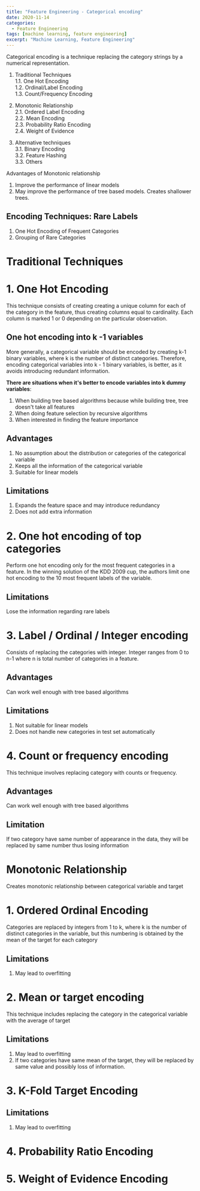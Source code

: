 ```yaml
---
title: "Feature Engineering - Categorical encoding"
date: 2020-11-14
categories:
  - Feature Engineering
tags: [machine learning, feature engineering]
excerpt: "Machine Learning, Feature Engineering"
---
```


Categorical encoding is a technique replacing the category strings by a numerical representation. 

1. Traditional Techniques <br>
    1.1. One Hot Encoding <br>
    1.2. Ordinal/Label Encoding <br>
    1.3. Count/Frequency Encoding  <br>

2. Monotonic Relationship  <br>
    2.1. Ordered Label Encoding  <br>
    2.2. Mean Encoding  <br>
    2.3. Probability Ratio Encoding <br>
    2.4. Weight of Evidence  <br>

3. Alternative techniques  <br>
    3.1. Binary Encoding  <br>
    3.2. Feature Hashing  <br>
    3.3. Others  <br>

Advantages of Monotonic relationship <br>
1. Improve the performance of linear models
2. May improve the performance of tree based models. Creates shallower trees.

## Encoding Techniques: Rare Labels
1. One Hot Encoding of Frequent Categories
2. Grouping of Rare Categories

# **Traditional Techniques**
# 1. One Hot Encoding
This technique consists of creating creating a unique column for each of the category in the feature, thus creating columns equal to cardinality. Each column is marked 1 or 0 depending on the particular observation.

## One hot encoding into k -1 variables
More generally, a categorical variable should be encoded by creating k-1 binary variables, where k is the number of distinct categories. Therefore, encoding categorical variables into k - 1 binary variables, is better, as it avoids introducing redundant information.

**There are situations when it's better to encode variables into k dummy variables**:
1. When building tree based algorithms because while building tree, tree doesn't take all features
2. When doing feature selection by recursive algorithms
3. When interested in finding the feature importance

## Advantages
1. No assumption about the distribution or categories of the categorical variable
2. Keeps all the information of the categorical variable
3. Suitable for linear models

## Limitations
1. Expands the feature space and may introduce redundancy
2. Does not add extra information

# 2. One hot encoding of top categories
Perform one hot encoding only for the most frequent categories in a feature. In the winning solution of the KDD 2009 cup, the authors limit one hot encoding to the 10 most frequent labels of the variable.

## Limitations
Lose the information regarding rare labels

# 3. Label / Ordinal / Integer encoding
Consists of replacing the categories with integer. Integer ranges from 0 to n-1 where n is total number of categories in a feature.

## Advantages
Can work well enough with tree based algorithms

## Limitations
1. Not suitable for linear models
2. Does not handle new categories in test set automatically

# 4. Count or frequency encoding
This technique involves replacing category with counts or frequency.

## Advantages
Can work well enough with tree based algorithms

## Limitation
If two category have same number of appearance in the data, they will be replaced by same number thus losing information

# **Monotonic Relationship**
Creates monotonic relationship between categorical variable and target
# 1. Ordered Ordinal Encoding
Categories are replaced by integers from 1 to k, where k is the number of distinct categories in the variable, but this numbering is obtained by the mean of the target for each category
## Limitations
1. May lead to overfitting

# 2. Mean or target encoding
This technique includes replacing the category in the categorical variable with the average of target
## Limitations
1. May lead to overfitting
2. If two categories have same mean of the target, they will be replaced by same value and possibly loss of information.

# 3. K-Fold Target Encoding

## Limitations
1. May lead to overfitting

# 4. Probability Ratio Encoding

# 5. Weight of Evidence Encoding






